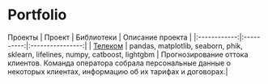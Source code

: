 # Portfolio
Проекты
| Проект       | Библиотеки | Описание проекта |
|:------------:|:----------:|:----------------:|
| [Телеком](https://github.com/koricasmolokom/Portfolio/blob/main/telekom/final_pr_github.ipynb) | pandas, matplotlib, seaborn, phik, sklearn, lifelines, numpy, catboost, lightgbm    |  Прогнозирование оттока клиентов. Команда оператора собрала персональные данные о некоторых клиентах, информацию об их тарифах и договорах.|
